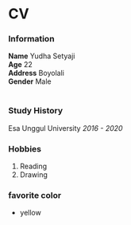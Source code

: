 # CV

### Information
**Name** Yudha Setyaji<br>
**Age** 22<br>
**Address** Boyolali<br>
**Gender** Male<br><br>

### Study History
Esa Unggul University *2016 - 2020*

### Hobbies
1. Reading
2. Drawing

### favorite color 
- yellow